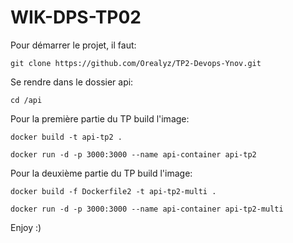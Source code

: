 # WIK-DPS-TP02

Pour démarrer le projet, il faut:
```
git clone https://github.com/Orealyz/TP2-Devops-Ynov.git
```

Se rendre dans le dossier api:
```
cd /api
```

Pour la première partie du TP build l'image:
```
docker build -t api-tp2 .
```
```
docker run -d -p 3000:3000 --name api-container api-tp2
```

Pour la deuxième partie du TP build l'image:
```
docker build -f Dockerfile2 -t api-tp2-multi .
```
```
docker run -d -p 3000:3000 --name api-container api-tp2-multi
```
Enjoy :)